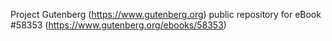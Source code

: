Project Gutenberg (https://www.gutenberg.org) public repository for
eBook #58353 (https://www.gutenberg.org/ebooks/58353)
